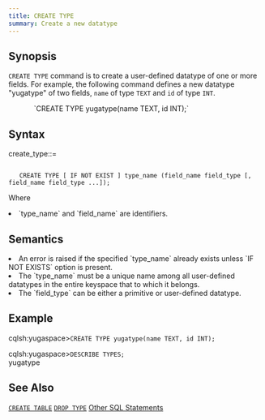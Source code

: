 ```yaml
---
title: CREATE TYPE
summary: Create a new datatype
---
```

<style>
table {
  float: left;
}
#psyn {
  text-indent: 50px;
}
#ptodo {
  color: red
}
</style>

## Synopsis
`CREATE TYPE` command is to create a user-defined datatype of one or more fields. For example, the following command defines a new datatype "yugatype" of two fields, `name` of type `TEXT` and `id` of type `INT`.
<p id=psyn>`CREATE TYPE yugatype(name TEXT, id INT);`</p>

## Syntax
create_type::=
<p id=psyn><code>
   CREATE TYPE [ IF NOT EXIST ] type_name (field_name field_type [, field_name field_type ...]);
</code></p>

Where<br>
  <li>`type_name` and `field_name` are identifiers.</li>
</p>

## Semantics

<li>An error is raised if the specified `type_name` already exists unless `IF NOT EXISTS` option is present.</li>
<li>The `type_name` must be a unique name among all user-defined datatypes in the entire keyspace that to which it belongs.</li>
<li>The `field_type` can be either a primitive or user-defined datatype.

## Example

cqlsh:yugaspace>`CREATE TYPE yugatype(name TEXT, id INT);`<br>

cqlsh:yugaspace>`DESCRIBE TYPES;`<br>
yugatype

## See Also
[`CREATE TABLE`](../ddl_create_table)
[`DROP TYPE`](../ddl_drop_keyspace)
[Other SQL Statements](..)
